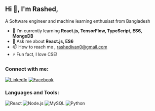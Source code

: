 ## Hi 👋, I'm Rashed,

A  Software engineer and machine learning enthusiast from Bangladesh

- 🌱 I’m currently learning **React.js, TensorFlow, TypeScript, ES6, MongoDB**
- 💬 Ask me about **React.js, ES6**
- 📫 How to reach me , rashedivan0@gmail.com
- ⚡ Fun fact, I love CSE! 

### Connect with me:
[![LinkedIn](https://img.shields.io/badge/-LinkedIn-blue?style=flat&logo=LinkedIn)](https://www.linkedin.com/in/rashedul-islam-4a52b71b0/)
[![Facebook](https://img.shields.io/badge/-Facebook-blue?style=flat&logo=Facebook)](https://www.facebook.com/TheDeveloperRashed)

### Languages and Tools:
![React](https://img.shields.io/badge/-React-black?style=flat&logo=react)
![Node.js](https://img.shields.io/badge/-Node.js-green?style=flat&logo=node.js)
![MySQL](https://img.shields.io/badge/-MySQL-blue?style=flat&logo=mysql)
![Python](https://img.shields.io/badge/-Python-yellow?style=flat&logo=python)

